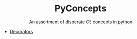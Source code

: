 <div align="center">
  
# PyConcepts

An assortment of disperate CS concepts in python

</div>

* [Decorators](https://realpython.com/primer-on-python-decorators/)
